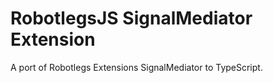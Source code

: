 RobotlegsJS SignalMediator Extension
===

A port of Robotlegs Extensions SignalMediator to TypeScript.